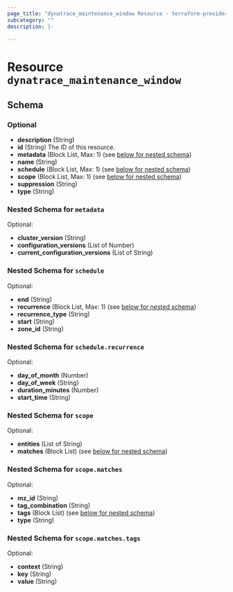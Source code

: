 ```yaml
---
page_title: "dynatrace_maintenance_window Resource - terraform-provider-dynatrace"
subcategory: ""
description: |-
  
---
```


# Resource `dynatrace_maintenance_window`





## Schema

### Optional

- **description** (String)
- **id** (String) The ID of this resource.
- **metadata** (Block List, Max: 1) (see [below for nested schema](#nestedblock--metadata))
- **name** (String)
- **schedule** (Block List, Max: 1) (see [below for nested schema](#nestedblock--schedule))
- **scope** (Block List, Max: 1) (see [below for nested schema](#nestedblock--scope))
- **suppression** (String)
- **type** (String)

<a id="nestedblock--metadata"></a>
### Nested Schema for `metadata`

Optional:

- **cluster_version** (String)
- **configuration_versions** (List of Number)
- **current_configuration_versions** (List of String)


<a id="nestedblock--schedule"></a>
### Nested Schema for `schedule`

Optional:

- **end** (String)
- **recurrence** (Block List, Max: 1) (see [below for nested schema](#nestedblock--schedule--recurrence))
- **recurrence_type** (String)
- **start** (String)
- **zone_id** (String)

<a id="nestedblock--schedule--recurrence"></a>
### Nested Schema for `schedule.recurrence`

Optional:

- **day_of_month** (Number)
- **day_of_week** (String)
- **duration_minutes** (Number)
- **start_time** (String)



<a id="nestedblock--scope"></a>
### Nested Schema for `scope`

Optional:

- **entities** (List of String)
- **matches** (Block List) (see [below for nested schema](#nestedblock--scope--matches))

<a id="nestedblock--scope--matches"></a>
### Nested Schema for `scope.matches`

Optional:

- **mz_id** (String)
- **tag_combination** (String)
- **tags** (Block List) (see [below for nested schema](#nestedblock--scope--matches--tags))
- **type** (String)

<a id="nestedblock--scope--matches--tags"></a>
### Nested Schema for `scope.matches.tags`

Optional:

- **context** (String)
- **key** (String)
- **value** (String)


